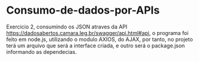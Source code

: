 # Consumo-de-dados-por-APIs
Exercicio 2, consumindo os JSON atraves da API https://dadosabertos.camara.leg.br/swagger/api.html#api, o programa foi feito em node.js, utilizando o modulo AXIOS, do AJAX, por tanto, no projeto terá um arquivo que será a interface criada, e outro será o package.json informando as dependecias.
